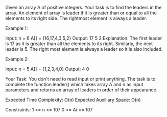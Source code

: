 Given an array A of positive integers. Your task is to find the leaders in the array. An element of array is leader if it is greater than or equal to all the elements to its right side. The rightmost element is always a leader. 

 

Example 1:

Input:
n = 6
A[] = {16,17,4,3,5,2}
Output: 17 5 2
Explanation: The first leader is 17 
as it is greater than all the elements
to its right.  Similarly, the next 
leader is 5. The right most element 
is always a leader so it is also 
included.
 

Example 2:

Input:
n = 5
A[] = {1,2,3,4,0}
Output: 4 0
 

Your Task:
You don't need to read input or print anything. The task is to complete the function leader() which takes array A and n as input parameters and returns an array of leaders in order of their appearance.

 

Expected Time Complexity: O(n)
Expected Auxiliary Space: O(n)

 

Constraints:
1 <= n <= 107
0 <= Ai <= 107

